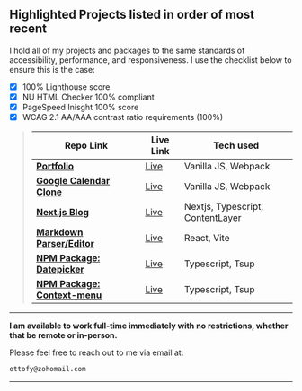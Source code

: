 ## Highlighted Projects listed in order of most recent

I hold all of my projects and packages to the same standards of accessibility, performance, and responsiveness. I use the checklist below to ensure this is the case:

* [x] 100% Lighthouse score
* [x] NU HTML Checker 100% compliant
* [x] PageSpeed Inisght 100% score
* [x] WCAG 2.1 AA/AAA contrast ratio requirements (100%)

> | Repo Link | Live Link | Tech used |
> | ------- | --------- | --------- |
> | [**Portfolio**](https://github.com/chaseottofy/Portfolio) | [Live](https://chaseottofy.github.io/Portfolio/) | Vanilla JS, Webpack |
> | [**Google Calendar Clone**](https://github.com/chaseottofy/google-calendar-clone-vanilla) | [Live](https://chaseottofy.github.io/google-calendar-clone-vanilla/) | Vanilla JS, Webpack |
> | [**Next.js Blog**](https://github.com/chaseottofy/nextjs-blog) | [Live](https://nextjs-blog-ottofy.vercel.app/) | Nextjs, Typescript, ContentLayer |
> | [**Markdown Parser/Editor**](https://github.com/chaseottofy/react-lite-markdown) | [Live](https://chaseottofy.github.io/react-lite-markdown/) | React, Vite |
> | [**NPM Package: Datepicker**](https://www.npmjs.com/package/monthpicker-lite-js) | [Live](https://stackblitz.com/edit/monthpicker-lite-js?file=package.json) |Typescript, Tsup |
> | [**NPM Package: Context-menu**](https://www.npmjs.com/package/tiny-context-menu-js) | [Live](https://codepen.io/chaseottofy/pen/vYQaaeq) | Typescript, Tsup |

---

**I am available to work full-time immediately with no restrictions, whether that be remote or in-person.**

Please feel free to reach out to me via email at:

```bash
ottofy@zohomail.com
```
---
